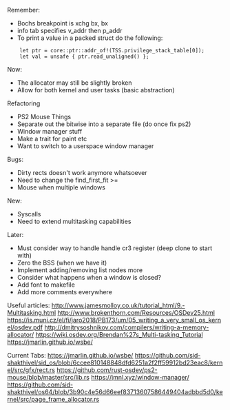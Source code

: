 Remember:
- Bochs breakpoint is xchg bx, bx
- info tab specifies v_addr then p_addr
- To print a value in a packed struct do the following:
```
    let ptr = core::ptr::addr_of!(TSS.privilege_stack_table[0]);
    let val = unsafe { ptr.read_unaligned() };
```

Now:
- The allocator may still be slightly broken
- Allow for both kernel and user tasks (basic abstraction)

Refactoring
- PS2 Mouse Things
- Separate out the bitwise into a separate file (do once fix ps2)
- Window manager stuff
- Make a trait for paint etc
- Want to switch to a userspace window manager

Bugs:
- Dirty rects doesn't work anymore whatsoever
- Need to change the find_first_fit >=
- Mouse when multiple windows

New:
- Syscalls
- Need to extend multitasking capabilities

Later:
- Must consider way to handle handle cr3 register (deep clone to start with)
- Zero the BSS (when we have it)
- Implement adding/removing list nodes more
- Consider what happens when a window is closed?
- Add font to makefile
- Add more comments everywhere

Useful articles:
http://www.jamesmolloy.co.uk/tutorial_html/9.-Multitasking.html
http://www.brokenthorn.com/Resources/OSDev25.html
https://is.muni.cz/el/fi/jaro2018/PB173/um/05_writing_a_very_small_os_kernel/osdev.pdf
http://dmitrysoshnikov.com/compilers/writing-a-memory-allocator/
https://wiki.osdev.org/Brendan%27s_Multi-tasking_Tutorial
https://jmarlin.github.io/wsbe/

Current Tabs:
https://jmarlin.github.io/wsbe/
https://github.com/sid-shakthivel/sid_os/blob/6ccee810148848dfd6251a2f2ff59912bd23eac8/kernel/src/gfx/rect.rs
https://github.com/rust-osdev/ps2-mouse/blob/master/src/lib.rs
https://jmnl.xyz/window-manager/
https://github.com/sid-shakthivel/os64/blob/3b90c4e56d66eef83713607586449404adbbd5d0/kernel/src/page_frame_allocator.rs